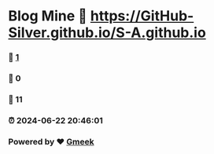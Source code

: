 # Blog Mine :link: https://GitHub-Silver.github.io/S-A.github.io 
### :page_facing_up: [1](https://GitHub-Silver.github.io/S-A.github.io/tag.html) 
### :speech_balloon: 0 
### :hibiscus: 11 
### :alarm_clock: 2024-06-22 20:46:01 
### Powered by :heart: [Gmeek](https://github.com/Meekdai/Gmeek)

